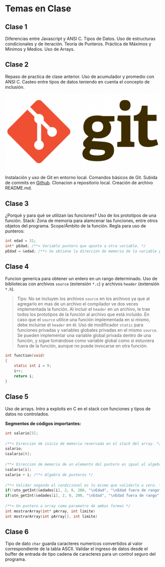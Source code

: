 # Temas en Clase

## Clase 1
Diferencias entre Javascript y ANSI C. Tipos de Datos. Uso de estructuras condicionales y de iteración. Teoría de Punteros. Práctica de Máximos y Mínimos y Medios. Uso de Arrays.

## Clase 2
Repaso de practica de clase anterior. Uso de acumulador y promedio con ANSI C. Casteo entre tipos de datos teniendo en cuenta el concepto de inclusión.

![Git](/img/Git-Logo.png)

Instalación y uso de Git en entorno local. Comandos básicos de Git. Subida de commits en [Github](https://github.com). Clonacion a repositorio local. Creación de archivo README.md.

## Clase 3
¿Porqué y para qué se utilizan las funciones? Uso de los prototipos de una función. Stack: Zona de memoria para alamcenar las funciones, entre otros objetos del programa. Scope/Ámbito de la función. Regla para uso de punteros:

```c
int edad = 31;
int* pEdad; /**< Variable puntero que apunta a otra variable. */
pEdad = &edad; /**< Se obtiene la direccion de memoria de la variable pEdad. */
```

## Clase 4
Funcion generica para obtener un entero en un rango determinado. Uso de bibliotecas con archivos `source` (extensión `*.c`) y archivos `header` (extensión `*.h`).

> Tips: No se incluyen los archivos `source` en los archivos ya que al agregarlo en mas de un archivo el compilador ve dos veces implementada la función. Al incluir el `header` en un archivo, le trae todos los prototipos de la función al archivo que está incluido. En caso que el `source` utilice una función implementada en si mismo, debe incluirse el `header` en él. Uso de modificador `static` para funciones privadas y variables globales privadas en el mismo `source`. Se pueden implementar una variable global privada dentro de una función, y sigue tomándose como variable global como si estuviera fuera de la función, aunque no puede invocarse en otra función.

```c
int function(void)
{
	static int i = 9;
	i++;
	return i;
}
```

## Clase 5
Uso de arrays. Intro a exploits en C en el stack con funciones y tipos de datos no controlados.

__Segmentos de códigos importantes:__

```c
int salario[5];

/**< Direccion de inicio de memoria reservada en el stack del array. */
salario;
&salario[0];

/**< Direccion de memoria de un elemento del puntero es igual al algebra de punteros. */
&salario[i];
salario + i; /**< Algebra de punteros */

/**< Validar negando el condicional es lo mismo que validarlo a cero. */
if(!utn_getInt(&edades[i], 2, 0, 200, "\nEdad", "\nEdad fuera de rango"))
if(utn_getInt(&edades[i], 2, 0, 200, "\nEdad", "\nEdad fuera de rango")==0)

/**< Un puntero a array como parametro de ambas formas */
int mostrarArray(int* pArray, int limite)
int mostrarArray(int pArray[], int limite)
```

## Clase 6
Tipo de dato `char` guarda caracteres numericos convertidos al valor correspondiente de la tabla ASCII. Validar el ingreso de datos desde el buffer de entrada de tipo cadena de caracteres para un control seguro del programa.
